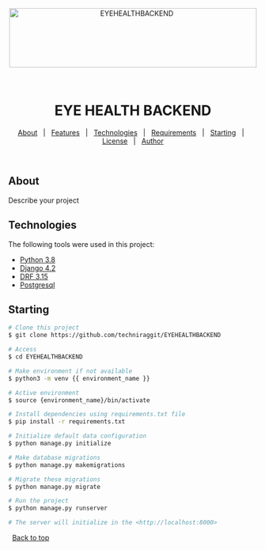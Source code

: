<div align="center" id="top"> 
  <img src="https://zuktiinnovations.com/static/img/zukti-logo.jpg" alt="EYEHEALTHBACKEND" width="500" height="120"/>

  &#xa0;

  <!-- <a href="https://eyehealthbackend.netlify.app">Demo</a> -->
</div>

<h1 align="center">EYE HEALTH BACKEND</h1>



<p align="center">
  <a href="#dart-about">About</a> &#xa0; | &#xa0; 
  <a href="#sparkles-features">Features</a> &#xa0; | &#xa0;
  <a href="#rocket-technologies">Technologies</a> &#xa0; | &#xa0;
  <a href="#white_check_mark-requirements">Requirements</a> &#xa0; | &#xa0;
  <a href="#checkered_flag-starting">Starting</a> &#xa0; | &#xa0;
  <a href="#memo-license">License</a> &#xa0; | &#xa0;
  <a href="https://github.com/{{YOUR_GITHUB_USERNAME}}" target="_blank">Author</a>
</p>

<br>

## About ##

Describe your project


## Technologies ##

The following tools were used in this project:

- [Python 3.8](https://www.python.org/)
- [Django 4.2](https://www.djangoproject.com/)
- [DRF 3.15](https://www.django-rest-framework.org/)
- [Postgresql](https://www.postgresql.org/download/)


## Starting ##
```bash
# Clone this project
$ git clone https://github.com/techniraggit/EYEHEALTHBACKEND

# Access
$ cd EYEHEALTHBACKEND

# Make environment if not available
$ python3 -m venv {{ environment_name }}

# Active environment
$ source {environment_name}/bin/activate

# Install dependencies using requirements.txt file
$ pip install -r requirements.txt

# Initialize default data configuration
$ python manage.py initialize

# Make database migrations
$ python manage.py makemigrations

# Migrate these migrations
$ python manage.py migrate

# Run the project
$ python manage.py runserver

# The server will initialize in the <http://localhost:8000>
```

&#xa0;
<a href="#top">Back to top</a>
